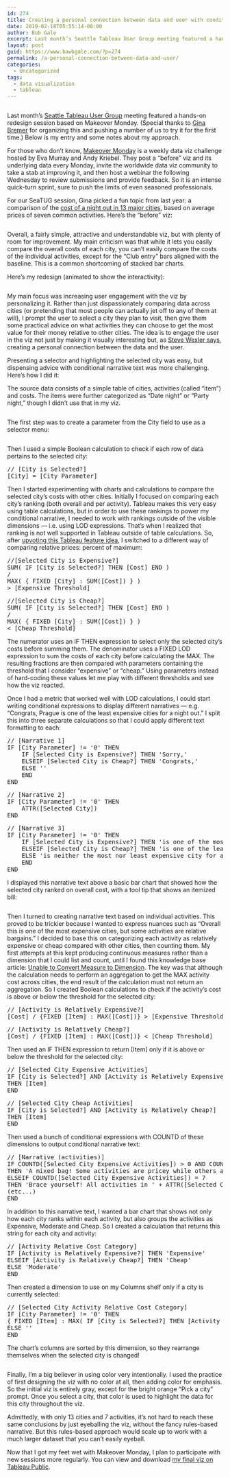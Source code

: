 ```yaml
---
id: 274
title: Creating a personal connection between data and user with conditional narrative in Tableau
date: 2019-02-18T05:55:14-08:00
author: Bob Gale
excerpt: Last month’s Seattle Tableau User Group meeting featured a hands-on redesign session based on Makeover Monday. (Special thanks to Gina Bremer for organizing this and pushing a number of us to try it for the first time.) Below is my entry and some notes about my approach. 
layout: post
guid: https://www.bawbgale.com/?p=274
permalink: /a-personal-connection-between-data-and-user/
categories:
  - Uncategorized
tags:
  - data visualization
  - tableau
---
```


[<img src="/images/2019/02/00_final_viz-1-1024x778.png" alt="" class="wp-image-287" srcset="/images/2019/02/00_final_viz-1-1024x778.png 1024w, /images/2019/02/00_final_viz-1-300x228.png 300w, /images/2019/02/00_final_viz-1-768x583.png 768w" sizes="(max-width: 1024px) 100vw, 1024px" />](https://public.tableau.com/profile/bob.gale#!/vizhome/MakeoverMonday2018w48/Dashboard1)

Last month’s [Seattle Tableau User Group](https://usergroups.tableau.com/Seattle) meeting featured a hands-on redesign session based on Makeover Monday. (Special thanks to [Gina Bremer](https://www.linkedin.com/in/ginabremer/) for organizing this and pushing a number of us to try it for the first time.) Below is my entry and some notes about my approach.  


For those who don’t know, [Makeover Monday](http://www.makeovermonday.co.uk) is a weekly data viz challenge hosted by Eva Murray and Andy Kriebel. They post a “before” viz and its underlying data every Monday, invite the worldwide data viz community to take a stab at improving it, and then host a webinar the following Wednesday to review submissions and provide feedback. So it is an intense quick-turn sprint, sure to push the limits of even seasoned professionals.  


For our SeaTUG session, Gina picked a fun topic from last year: a comparison of the [cost of a night out in 13 major cities](https://data.world/makeovermonday/2018w48), based on average prices of seven common activities. Here’s the “before” viz:

<figure class="wp-block-image"><img src="/images/2019/02/01_chartoftheday_14081_the_price_of_a_party_around_the_world_n.jpg" alt="" class="wp-image-275" srcset="/images/2019/02/01_chartoftheday_14081_the_price_of_a_party_around_the_world_n.jpg 960w, /images/2019/02/01_chartoftheday_14081_the_price_of_a_party_around_the_world_n-300x214.jpg 300w, /images/2019/02/01_chartoftheday_14081_the_price_of_a_party_around_the_world_n-768x547.jpg 768w" sizes="(max-width: 960px) 100vw, 960px" /> </figure> 

Overall, a fairly simple, attractive and understandable viz, but with plenty of room for improvement. My main criticism was that while it lets you easily compare the overall costs of each city, you can’t easily compare the costs of the individual activities, except for the “Club entry” bars aligned with the baseline. This is a common shortcoming of stacked bar charts. 

Here’s my redesign (animated to show the interactivity):

<figure class="wp-block-image"><img src="/images/2019/02/02_night_out.gif" alt="" class="wp-image-276" /> </figure> 

My main focus was increasing user engagement with the viz by personalizing it. Rather than just dispassionately comparing data across cities (or pretending that most people can actually jet off to any of them at will), I prompt the user to select a city they plan to visit, then give them some practical advice on what activities they can choose to get the most value for their money relative to other cities. The idea is to engage the user in the viz not just by making it visually interesting but, as [Steve Wexler says](https://www.datarevelations.com/its-your-data-not-the-viz-thats-boring.html), creating a personal connection between the data and the user. 

Presenting a selector and highlighting the selected city was easy, but dispensing advice with conditional narrative text was more challenging. Here’s how I did it:  


The source data consists of a simple table of cities, activities (called “item”) and costs. The items were further categorized as “Date night” or “Party night,” though I didn’t use that in my viz.

<figure class="wp-block-image"><img src="/images/2019/02/03_city_data.png" alt="" class="wp-image-280" srcset="/images/2019/02/03_city_data.png 500w, /images/2019/02/03_city_data-300x153.png 300w" sizes="(max-width: 500px) 100vw, 500px" /> </figure> 

The first step was to create a parameter from the City field to use as a selector menu:

<figure class="wp-block-image"><img src="/images/2019/02/04_parameter-1024x932.png" alt="" class="wp-image-281" srcset="/images/2019/02/04_parameter-1024x932.png 1024w, /images/2019/02/04_parameter-300x273.png 300w, /images/2019/02/04_parameter-768x699.png 768w, /images/2019/02/04_parameter.png 1184w" sizes="(max-width: 1024px) 100vw, 1024px" /> </figure> 

Then I used a simple Boolean calculation to check if each row of data pertains to the selected city: 

<pre class="brush: plain; title: ; wrap-lines: false; notranslate" title="">// [City is Selected?]
[City] = [City Parameter]
</pre>

Then I started experimenting with charts and calculations to compare the selected city’s costs with other cities. Initially I focused on comparing each city’s ranking (both overall and per activity). Tableau makes this very easy using table calculations, but in order to use these rankings to power my conditional narrative, I needed to work with rankings outside of the visible dimensions — i.e. using LOD expressions. That’s when I realized that ranking is not well supported in Tableau outside of table calculations. So, after [upvoting this Tableau feature idea](https://community.tableau.com/ideas/4553), I switched to a different way of comparing relative prices: percent of maximum: 

<pre class="brush: plain; title: ; wrap-lines: false; notranslate" title="">//[Selected City is Expensive?]
SUM( IF [City is Selected?] THEN [Cost] END )
/
MAX( { FIXED [City] : SUM([Cost]) } )
&gt; [Expensive Threshold]
</pre>

<pre class="brush: plain; title: ; wrap-lines: false; notranslate" title="">//[Selected City is Cheap?]
SUM( IF [City is Selected?] THEN [Cost] END )
/
MAX( { FIXED [City] : SUM([Cost]) } )
&lt; [Cheap Threshold]
</pre>

The numerator uses an IF THEN expression to select only the selected city’s costs before summing them. The denominator uses a FIXED LOD expression to sum the costs of each city before calculating the MAX. The resulting fractions are then compared with parameters containing the threshold that I consider “expensive” or “cheap.” Using parameters instead of hard-coding these values let me play with different thresholds and see how the viz reacted. 

Once I had a metric that worked well with LOD calculations, I could start writing conditional expressions to display different narratives — e.g. “Congrats, Prague is one of the least expensive cities for a night out.” I split this into three separate calculations so that I could apply different text formatting to each:

<pre class="brush: plain; title: ; wrap-lines: false; notranslate" title="">// [Narrative 1]
IF [City Parameter] != '0' THEN
    IF [Selected City is Expensive?] THEN 'Sorry,'
    ELSEIF [Selected City is Cheap?] THEN 'Congrats,'
    ELSE ''
    END
END
</pre>

<pre class="brush: plain; title: ; wrap-lines: false; notranslate" title="">// [Narrative 2]
IF [City Parameter] != '0' THEN
    ATTR([Selected City])
END
</pre>

<pre class="brush: plain; title: ; wrap-lines: false; notranslate" title="">// [Narrative 3]
IF [City Parameter] != '0' THEN
    IF [Selected City is Expensive?] THEN 'is one of the most expensive cities for a night out.'
    ELSEIF [Selected City is Cheap?] THEN 'is one of the least expensive cities for a night out.'
    ELSE 'is neither the most nor least expensive city for a night out.'
    END
END
</pre>

I displayed this narrative text above a basic bar chart that showed how the selected city ranked on overall cost, with a tool tip that shows an itemized bill: 

<figure class="wp-block-image"><img src="/images/2019/02/08_tooltip-1024x719.png" alt="" class="wp-image-291" srcset="/images/2019/02/08_tooltip-1024x719.png 1024w, /images/2019/02/08_tooltip-300x211.png 300w, /images/2019/02/08_tooltip-768x539.png 768w, /images/2019/02/08_tooltip.png 1142w" sizes="(max-width: 1024px) 100vw, 1024px" /> </figure> 

Then I turned to creating narrative text based on individual activities. This proved to be trickier because I wanted to express nuances such as “Overall this is one of the most expensive cities, but some activities are relative bargains.” I decided to base this on categorizing each activity as relatively expensive or cheap compared with other cities, then counting them. My first attempts at this kept producing continuous measures rather than a dimension that I could list and count, until I found this knowledge base article: [Unable to Convert Measure to Dimension](https://kb.tableau.com/articles/issue/unable-to-convert-measure-to-dimension). The key was that although the calculation needs to perform an aggregation to get the MAX activity cost across cities, the end result of the calculation must not return an aggregation. So I created Boolean calculations to check if the activity’s cost is above or below the threshold for the selected city:

<pre class="brush: plain; title: ; wrap-lines: false; notranslate" title="">// [Activity is Relatively Expensive?]
[Cost] / {FIXED [Item] : MAX([Cost])} &gt; [Expensive Threshold]
</pre>

<pre class="brush: plain; title: ; wrap-lines: false; notranslate" title="">// [Activity is Relatively Cheap?]
[Cost] / {FIXED [Item] : MAX([Cost])} &lt; [Cheap Threshold]
</pre>

Then used an IF THEN expression to return [Item] only if it is above or below the threshold for the selected city:

<pre class="brush: plain; title: ; wrap-lines: false; notranslate" title="">// [Selected City Expensive Activities]
IF [City is Selected?] AND [Activity is Relatively Expensive?]
THEN [Item] 
END
</pre>

<pre class="brush: plain; title: ; wrap-lines: false; notranslate" title="">// [Selected City Cheap Activities]
IF [City is Selected?] AND [Activity is Relatively Cheap?]
THEN [Item]
END
</pre>

Then used a bunch of conditional expressions with COUNTD of these dimensions to output conditional narrative text:

<pre class="brush: plain; title: ; wrap-lines: false; notranslate" title="">// [Narrative (activities)]
IF COUNTD([Selected City Expensive Activities]) &gt; 0 AND COUNTD([Selected City Cheap Activities]) &gt; 0
THEN 'A mixed bag! Some activities are pricey while others are on the cheap side.'
ELSEIF COUNTD([Selected City Expensive Activities]) = 7 
THEN 'Brace yourself! All activities in ' + ATTR([Selected City]) + ' are among the most expensive.'
(etc...)
END
</pre>

In addition to this narrative text, I wanted a bar chart that shows not only how each city ranks within each activity, but also groups the activities as Expensive, Moderate and Cheap. So I created a calculation that returns this string for each city and activity:

<pre class="brush: plain; title: ; notranslate" title="">// [Activity Relative Cost Category]
IF [Activity is Relatively Expensive?] THEN 'Expensive'
ELSEIF [Activity is Relatively Cheap?] THEN 'Cheap'
ELSE 'Moderate'
END
</pre>

Then created a dimension to use on my Columns shelf only if a city is currently selected:

<pre class="brush: plain; title: ; wrap-lines: false; notranslate" title="">// [Selected City Activity Relative Cost Category]
IF [City Parameter] != '0' THEN
{ FIXED [Item] : MAX( IF [City is Selected?] THEN [Activity Relative Cost Category] END ) }
ELSE ''
END
</pre>

The chart’s columns are sorted by this dimension, so they rearrange themselves when the selected city is changed!

<figure class="wp-block-image"><img src="/images/2019/02/09_activity_chart-1024x556.png" alt="" class="wp-image-308" srcset="/images/2019/02/09_activity_chart-1024x556.png 1024w, /images/2019/02/09_activity_chart-300x163.png 300w, /images/2019/02/09_activity_chart-768x417.png 768w" sizes="(max-width: 1024px) 100vw, 1024px" /> </figure> 

Finally, I’m a big believer in using color very intentionally. I used the practice of first designing the viz with no color at all, then adding color for emphasis. So the initial viz is entirely gray, except for the bright orange “Pick a city” prompt. Once you select a city, that color is used to highlight the data for this city throughout the viz.  


Admittedly, with only 13 cities and 7 activities, it’s not hard to reach these same conclusions by just eyeballing the viz, without the fancy rules-based narrative. But this rules-based approach would scale up to work with a much larger dataset that you can’t easily eyeball.  


Now that I got my feet wet with Makeover Monday, I plan to participate with new sessions more regularly. You can ﻿view and download [my final viz on Tableau Public](https://public.tableau.com/profile/bob.gale#!/vizhome/MakeoverMonday2018w48/Dashboard1).